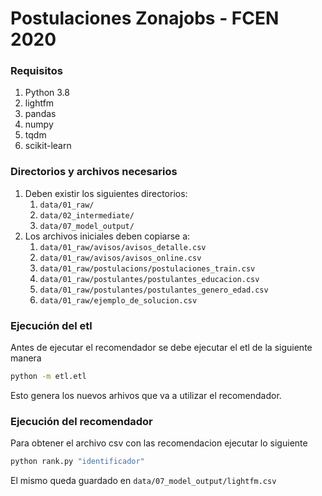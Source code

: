 # Postulaciones Zonajobs - FCEN 2020

### Requisitos
1. Python 3.8
2. lightfm
3. pandas
4. numpy
5. tqdm
6. scikit-learn

### Directorios y archivos necesarios
1. Deben existir los siguientes directorios:
    1. ```data/01_raw/```
    2. ```data/02_intermediate/```
    3. ```data/07_model_output/```
2. Los archivos iniciales deben copiarse a:
    1. ```data/01_raw/avisos/avisos_detalle.csv```
    2. ```data/01_raw/avisos/avisos_online.csv```
    3. ```data/01_raw/postulacions/postulaciones_train.csv```
    4. ```data/01_raw/postulantes/postulantes_educacion.csv```
    5. ```data/01_raw/postulantes/postulantes_genero_edad.csv```
    6. ```data/01_raw/ejemplo_de_solucion.csv```

### Ejecución del etl
Antes de ejecutar el recomendador se debe ejecutar el etl de la siguiente manera
```bash
python -m etl.etl
```

Esto genera los nuevos arhivos que va a utilizar el recomendador.

### Ejecución del recomendador
Para obtener el archivo csv con las recomendacion ejecutar lo siguiente
```bash
python rank.py "identificador"
```
El mismo queda guardado en ```data/07_model_output/lightfm.csv```
